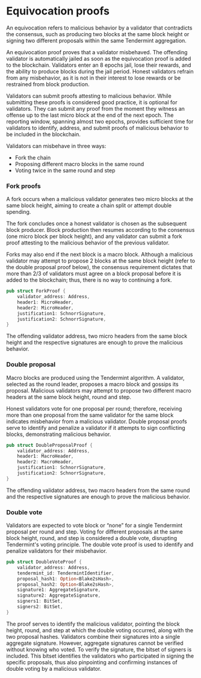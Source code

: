 # Equivocation proofs

An equivocation refers to malicious behavior by a validator that contradicts the consensus, such as producing two blocks at the same block height or signing two different proposals within the same Tendermint aggregation.

An equivocation proof proves that a validator misbehaved. The offending validator is automatically jailed as soon as the equivocation proof is added to the blockchain. Validators enter an 8 epochs jail, lose their rewards, and the ability to produce blocks during the jail period. Honest validators refrain from any misbehavior, as it is not in their interest to lose rewards or be restrained from block production.

Validators can submit proofs attesting to malicious behavior. While submitting these proofs is considered good practice, it is optional for validators. They can submit any proof from the moment they witness an offense up to the last micro block at the end of the next epoch. The reporting window, spanning almost two epochs, provides sufficient time for validators to identify, address, and submit proofs of malicious behavior to be included in the blockchain.

Validators can misbehave in three ways:

- Fork the chain
- Proposing different macro blocks in the same round
- Voting twice in the same round and step

### Fork proofs

A fork occurs when a malicious validator generates two micro blocks at the same block height, aiming to create a chain split or attempt double spending.

The fork concludes once a honest validator is chosen as the subsequent block producer. Block production then resumes according to the consensus (one micro block per block height), and any validator can submit a fork proof attesting to the malicious behavior of the previous validator.

Forks may also end if the next block is a macro block. Although a malicious validator may attempt to propose 2 blocks at the same block height (refer to the double proposal proof below), the consensus requirement dictates that more than 2/3 of validators must agree on a block proposal before it is added to the blockchain; thus, there is no way to continuing a fork.

```rust
pub struct ForkProof {
    validator_address: Address,
    header1: MicroHeader,
    header2: MicroHeader,
    justification1: SchnorrSignature,
    justification2: SchnorrSignature,
}
```

The offending validator address, two micro headers from the same block height and the respective signatures are enough to prove the malicious behavior.

### Double proposal

Macro blocks are produced using the Tendermint algorithm. A validator, selected as the round leader, proposes a macro block and gossips its proposal. Malicious validators may attempt to propose two different macro headers at the same block height, round and step.

Honest validators vote for one proposal per round; therefore, receiving more than one proposal from the same validator for the same block indicates misbehavior from a malicious validator. Double proposal proofs serve to identify and penalize a validator if it attempts to sign conflicting blocks, demonstrating malicious behavior.

```rust
pub struct DoubleProposalProof {
    validator_address: Address,
    header1: MacroHeader,
    header2: MacroHeader,
    justification1: SchnorrSignature,
    justification2: SchnorrSignature,
}
```

The offending validator address, two macro headers from the same round and the respective signatures are enough to prove the malicious behavior.

### Double vote

Validators are expected to vote block or “none” for a single Tendermint proposal per round and step. Voting for different proposals at the same block height, round, and step is considered a double vote, disrupting Tendermint's voting principle. The double vote proof is used to identify and penalize validators for their misbehavior.

```rust
pub struct DoubleVoteProof {
    validator_address: Address,
    tendermint_id: TendermintIdentifier,
    proposal_hash1: Option<Blake2sHash>,
    proposal_hash2: Option<Blake2sHash>,
    signature1: AggregateSignature,
    signature2: AggregateSignature,
    signers1: BitSet,
    signers2: BitSet,
}
```

The proof serves to identify the malicious validator, pointing the block height, round, and step at which the double voting occurred, along with the two proposal hashes. Validators combine their signatures into a single aggregate signature. However, aggregate signatures cannot be verified without knowing who voted. To verify the signature, the bitset of signers is included. This bitset identifies the validators who participated in signing the specific proposals, thus also pinpointing and confirming instances of double voting by a malicious validator.
